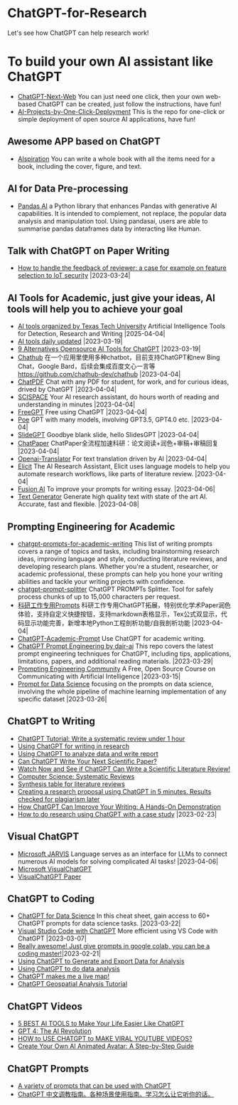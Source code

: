 # ChatGPT-for-Research
Let's see how ChatGPT can help research work!

# To build your own AI assistant like ChatGPT
- [ChatGPT-Next-Web](https://github.com/Yidadaa/ChatGPT-Next-Web) You can just need one click, then your own web-based ChatGPT can be created, just follow the instructions, have fun!  
- [AI-Projects-by-One-Click-Deployment](https://github.com/goldboy225/Awesome-AI-One-Click-Deployment) This is the repo for one-click or simple deployment of open source AI applications, have fun!  

## Awesome APP based on ChatGPT
- [AIspiration](https://ainspiration.netlify.app/) You can write a whole book with all the items need for a book, including the cover, figure, and text.  

## AI for Data Pre-processing
- [Pandas AI](https://github.com/gventuri/pandas-ai) a Python library that enhances Pandas with generative AI capabilities. It is intended to complement, not replace, the popular data analysis and manipulation tool. Using pandasai, users are able to summarise pandas dataframes data by interacting like Human.

## Talk with ChatGPT on Paper Writing
- [How to handle the feedback of reviewer: a case for example on feature selection to IoT security](https://github.com/goldboy225/ChatGPT-for-Research/blob/main/Talk%20with%20ChatGPT%20on%20Paper%20Writing.md)  |2023-03-24|

## AI Tools for Academic, just give your ideas, AI tools will help you to achieve your goal
- [AI tools organized by Texas Tech University](https://guides.library.ttu.edu/artificialintelligencetools/aitools) Artificial Intelligence Tools for Detection, Research and Writing |2025-04-04|
- [AI tools daily updated](https://theresanaiforthat.com/) |2023-03-19|  
- [9 Alternatives Opensource AI Tools for ChatGPT](https://github.com/nichtdax/awesome-totally-open-chatgpt) |2023-03-19|    
- [Chathub](https://chrome.google.com/webstore/detail/chathub-all-in-one-chatbo/iaakpnchhognanibcahlpcplchdfmgma?utm_source=website)  在一个应用里使用多种chatbot，目前支持ChatGPT和new Bing Chat，Google Bard，后续会集成百度文心一言等 https://github.com/chathub-dev/chathub |2023-04-04|   
- [ChatPDF](https://www.chatpdf.com/) Chat with any PDF for student, for work, and for curious ideas, drived by ChatGPT |2023-04-04|    
- [SCISPACE](https://typeset.io/) Your AI research assistant, do hours worth of reading and understanding in minutes |2023-04-04|   
- [FreeGPT](https://freegpt.one/) Free using ChatGPT |2023-04-04|  
- [Poe](https://poe.com) GPT with many models, involving GPT3.5, GPT4.0 etc. |2023-04-04|  
- [SlideGPT](https://slidesgpt.com/) Goodbye blank slide, hello SlidesGPT |2023-04-04|  
- [ChatPaper](https://github.com/kaixindelele/ChatPaper) ChatPaper全流程加速科研：论文阅读+润色+审稿+审稿回复 |2023-04-04|   
- [Openai-Translator](https://github.com/yetone/openai-translator) For text translation driven by AI |2023-04-04|  
- [Elicit](https://elicit.org/) The AI Research Assistant, Elicit uses language models to help you automate research workflows, like parts of literature review. |2023-04-04|  
- [Fusion AI](https://fusion.tiiny.site/?ref=theresanaiforthat) To improve your prompts for writing essay. |2023-04-06|  
- [Text Generator](https://text-generator.io/) Generate high quality text with state of the art AI. Accurate, fast and flexible. |2023-04-08|  


## Prompting Engineering for Academic
- [chatgpt-prompts-for-academic-writing](https://github.com/ahmetbersoz/chatgpt-prompts-for-academic-writing) This list of writing prompts covers a range of topics and tasks, including brainstorming research ideas, improving language and style, conducting literature reviews, and developing research plans. Whether you're a student, researcher, or academic professional, these prompts can help you hone your writing abilities and tackle your writing projects with confidence.
- [chatgpt-prompt-splitter](https://github.com/jupediaz/chatgpt-prompt-splitter) ChatGPT PROMPTs Splitter. Tool for safely process chunks of up to 15,000 characters per request.  
- [科研工作专用Prompts](https://github.com/binary-husky/chatgpt_academic) 科研工作专用ChatGPT拓展，特别优化学术Paper润色体验，支持自定义快捷按钮，支持markdown表格显示，Tex公式双显示，代码显示功能完善，新增本地Python工程剖析功能/自我剖析功能 |2023-04-04|  
- [ChatGPT-Academic-Prompt](https://github.com/xuhangc/ChatGPT-Academic-Prompt) Use ChatGPT for academic writing.
- [ChatGPT Prompt Engineering by dair-ai](https://github.com/dair-ai/Prompt-Engineering-Guide/blob/main/guides/prompts-chatgpt.md) This repo covers the latest prompt engineering techniques for ChatGPT, including tips, applications, limitations, papers, and additional reading materials.  |2023-03-29|
- [Prompting Engineering Community](https://learnprompting.org/) A Free, Open Source Course on Communicating with Artificial Intelligence  |2023-03-15|  
- [Prompt for Data Science](https://github.com/travistangvh/ChatGPT-Data-Science-Prompts) focusing on the prompts on data science, involving the whole pipeline of machine learning implementation of any specific dataset |2023-03-26|  

## ChatGPT to Writing
- [ChatGPT Tutorial: Write a systematic review under 1 hour](https://youtu.be/RgzBIQfi1nI)
- [Using ChatGPT for writing in research](https://youtu.be/tEdM9e_ycFU)
- [Using ChatGPT to analyze data and write report](https://youtu.be/EI7Anh79oa0)
- [Can ChatGPT Write Your Next Scientific Paper?](https://youtu.be/wnGPt030IG4)
- [Watch Now and See if ChatGPT Can Write a Scientific Literature Review!](https://youtu.be/B9m-aV51Xdo)
- [Computer Science: Systematic Reviews](https://guides.library.unr.edu/c.php?g=51145&p=7853775#:~:text=A%20systematic%20review%2C%20however%2C%20is,unbiased%20and%20well%2Ddocumented%20manner.)
- [Synthesis table for literature reviews](https://youtu.be/WG6uKQjOhaU)
- [Creating a research proposal using ChatGPT in 5 minutes. Results checked for plagiarism later](https://youtu.be/dPIkvjFnTkw)
- [How ChatGPT Can Improve Your Writing: A Hands-On Demonstration](https://youtu.be/lSpT87IdFoE)
- [How to do research using ChatGPT with a case study](https://www.youtube.com/watch?v=KhRY-ktKB-4) |2023-02-23|

## Visual ChatGPT
- [Microsoft JARVIS](https://github.com/microsoft/JARVIS) Language serves as an interface for LLMs to connect numerous AI models for solving complicated AI tasks! |2023-04-06| 
- [Microsoft VisualChatGPT](https://github.com/microsoft/visual-chatgpt)
- [VisualChatGPT Paper](https://arxiv.org/abs/2303.04671)

## ChatGPT to Coding
- [ChatGPT for Data Science](https://www.datacamp.com/cheat-sheet/chatgpt-cheat-sheet-data-science?utm_source=customerio&utm_medium=email&utm_campaign=230321_1-newsletter-reg_2-b2c_3-all_4-na_5-na_6-dc-insights_7-na_8-emal-ci_9-na_10-bau_11-email&utm_content=blast&utm_term=blog) In this cheat sheet, gain access to 60+ ChatGPT prompts for data science tasks. |2023-03-22|  
- [Visual Studio Code with ChatGPT](https://marketplace.visualstudio.com/items?itemName=gencay.vscode-chatgpt) More efficient using VS Code with ChatGPT  |2023-03-07|
- [Really awesome! Just give prompts in google colab, you can be a coding master!](https://copilot.naklecha.com/)|2023-02-21|
- [Using ChatGPT to Generate and Export Data for Analysis](https://youtu.be/kcehSSwGABE)
- [Using ChatGPT to do data analysis](https://www.youtube.com/watch?v=Dw0irOIJYnA)
- [ChatGPT makes me a live map!](https://www.youtube.com/watch?v=iNHQgLw7qZc)
- [ChatGPT Geospatial Analysis Tutorial](https://www.youtube.com/watch?v=QDf-zc81NSE)

## ChatGPT Videos
- [5 BEST AI TOOLS to Make Your Life Easier Like ChatGPT](https://www.youtube.com/watch?v=iawOF5ZmrVc)
- [GPT 4: The AI Revolution](https://www.youtube.com/watch?v=DnKZHShdQr0)
- [HOW to USE CHATGPT to MAKE VIRAL YOUTUBE VIDEOS?](https://www.youtube.com/watch?v=BdzRhpQQ6y)
- [Create Your Own AI Animated Avatar: A Step-by-Step Guide](https://www.youtube.com/watch?v=V2efVSXSlqc)

## ChatGPT Prompts
- [A variety of prompts that can be used with ChatGPT](https://github.com/f/awesome-chatgpt-prompts)
- [ChatGPT 中文调教指南。各种场景使用指南。学习怎么让它听你的话。](https://github.com/PlexPt/awesome-chatgpt-prompts-zh)
